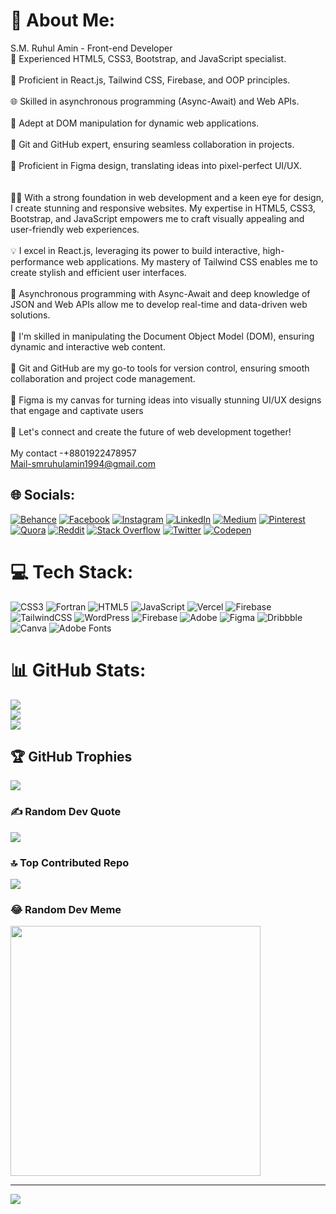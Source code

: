 # 💫 About Me:
S.M. Ruhul Amin - Front-end Developer<br>🌟 Experienced HTML5, CSS3, Bootstrap, and JavaScript specialist.<br><br>🚀 Proficient in React.js, Tailwind CSS, Firebase, and OOP principles.<br><br>🌐 Skilled in asynchronous programming (Async-Await) and Web APIs.<br><br>🔮 Adept at DOM manipulation for dynamic web applications.<br><br>📂 Git and GitHub expert, ensuring seamless collaboration in projects.<br><br>🎨 Proficient in Figma design, translating ideas into pixel-perfect UI/UX.<br><br><br>👨‍💻 With a strong foundation in web development and a keen eye for design, I create stunning and responsive websites. My expertise in HTML5, CSS3, Bootstrap, and JavaScript empowers me to craft visually appealing and user-friendly web experiences.<br><br>💡 I excel in React.js, leveraging its power to build interactive, high-performance web applications. My mastery of Tailwind CSS enables me to create stylish and efficient user interfaces.<br><br>🔄 Asynchronous programming with Async-Await and deep knowledge of JSON and Web APIs allow me to develop real-time and data-driven web solutions.<br><br>🌟 I'm skilled in manipulating the Document Object Model (DOM), ensuring dynamic and interactive web content.<br><br>📂 Git and GitHub are my go-to tools for version control, ensuring smooth collaboration and project code management.<br><br>🎨 Figma is my canvas for turning ideas into visually stunning UI/UX designs that engage and captivate users<br><br>🚀 Let's connect and create the future of web development together!<br><br>My contact -+8801922478957<br>Mail-smruhulamin1994@gmail.com


## 🌐 Socials:
[![Behance](https://img.shields.io/badge/Behance-1769ff?logo=behance&logoColor=white)](https://behance.net/https://www.behance.net/ruhulamin274) [![Facebook](https://img.shields.io/badge/Facebook-%231877F2.svg?logo=Facebook&logoColor=white)](https://facebook.com/https://www.facebook.com/smruhul.amin.5648) [![Instagram](https://img.shields.io/badge/Instagram-%23E4405F.svg?logo=Instagram&logoColor=white)](https://instagram.com/https://www.instagram.com/smruhulamin1994/) [![LinkedIn](https://img.shields.io/badge/LinkedIn-%230077B5.svg?logo=linkedin&logoColor=white)](https://linkedin.com/in/www.linkedin.com/in/developer-ruhul-amin) [![Medium](https://img.shields.io/badge/Medium-12100E?logo=medium&logoColor=white)](https://medium.com/@https://medium.com/@smruhulamin1994) [![Pinterest](https://img.shields.io/badge/Pinterest-%23E60023.svg?logo=Pinterest&logoColor=white)](https://pinterest.com/www.pinterest.com/Devsmruhulamin) [![Quora](https://img.shields.io/badge/Quora-%23B92B27.svg?logo=Quora&logoColor=white)](https://quora.com/profile/https://www.quora.com/profile/S-M-Ruhul-Amin-15) [![Reddit](https://img.shields.io/badge/Reddit-%23FF4500.svg?logo=Reddit&logoColor=white)](https://reddit.com/user/https://www.reddit.com/user/sm-RuhulAmin) [![Stack Overflow](https://img.shields.io/badge/-Stackoverflow-FE7A16?logo=stack-overflow&logoColor=white)](https://stackoverflow.com/users/https://stackoverflow.com/users/10312749/s-m-ruhul-amin) [![Twitter](https://img.shields.io/badge/Twitter-%231DA1F2.svg?logo=Twitter&logoColor=white)](https://twitter.com/https://twitter.com/smruhulamin16) [![Codepen](https://img.shields.io/badge/Codepen-000000?style=for-the-badge&logo=codepen&logoColor=white)](https://codepen.io/https://codepen.io/S-M-RUHUL-AMIN) 

# 💻 Tech Stack:
![CSS3](https://img.shields.io/badge/css3-%231572B6.svg?style=for-the-badge&logo=css3&logoColor=white) ![Fortran](https://img.shields.io/badge/Fortran-%23734F96.svg?style=for-the-badge&logo=fortran&logoColor=white) ![HTML5](https://img.shields.io/badge/html5-%23E34F26.svg?style=for-the-badge&logo=html5&logoColor=white) ![JavaScript](https://img.shields.io/badge/javascript-%23323330.svg?style=for-the-badge&logo=javascript&logoColor=%23F7DF1E) ![Vercel](https://img.shields.io/badge/vercel-%23000000.svg?style=for-the-badge&logo=vercel&logoColor=white) ![Firebase](https://img.shields.io/badge/firebase-%23039BE5.svg?style=for-the-badge&logo=firebase) ![TailwindCSS](https://img.shields.io/badge/tailwindcss-%2338B2AC.svg?style=for-the-badge&logo=tailwind-css&logoColor=white) ![WordPress](https://img.shields.io/badge/WordPress-%23117AC9.svg?style=for-the-badge&logo=WordPress&logoColor=white) ![Firebase](https://img.shields.io/badge/Firebase-039BE5?style=for-the-badge&logo=Firebase&logoColor=white) ![Adobe](https://img.shields.io/badge/adobe-%23FF0000.svg?style=for-the-badge&logo=adobe&logoColor=white) ![Figma](https://img.shields.io/badge/figma-%23F24E1E.svg?style=for-the-badge&logo=figma&logoColor=white) ![Dribbble](https://img.shields.io/badge/Dribbble-EA4C89?style=for-the-badge&logo=dribbble&logoColor=white) ![Canva](https://img.shields.io/badge/Canva-%2300C4CC.svg?style=for-the-badge&logo=Canva&logoColor=white) ![Adobe Fonts](https://img.shields.io/badge/Adobe%20Fonts-000B1D.svg?style=for-the-badge&logo=Adobe%20Fonts&logoColor=white)
# 📊 GitHub Stats:
![](https://github-readme-stats.vercel.app/api?username=Dev-smruhulamin&theme=vue&hide_border=false&include_all_commits=false&count_private=false)<br/>
![](https://github-readme-streak-stats.herokuapp.com/?user=Dev-smruhulamin&theme=vue&hide_border=false)<br/>
![](https://github-readme-stats.vercel.app/api/top-langs/?username=Dev-smruhulamin&theme=vue&hide_border=false&include_all_commits=false&count_private=false&layout=compact)

## 🏆 GitHub Trophies
![](https://github-profile-trophy.vercel.app/?username=Dev-smruhulamin&theme=radical&no-frame=false&no-bg=true&margin-w=4)

### ✍️ Random Dev Quote
![](https://quotes-github-readme.vercel.app/api?type=horizontal&theme=radical)

### 🔝 Top Contributed Repo
![](https://github-contributor-stats.vercel.app/api?username=Dev-smruhulamin&limit=5&theme=dark&combine_all_yearly_contributions=true)

### 😂 Random Dev Meme
<img src='https://randommeme-five.vercel.app/' style="height: 400px;"/>

---
[![](https://visitcount.itsvg.in/api?id=Dev-smruhulamin&icon=0&color=0)](https://visitcount.itsvg.in)

<!-- Proudly created with GPRM ( https://gprm.itsvg.in ) -->
